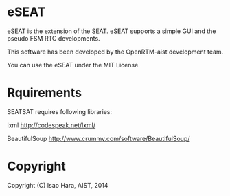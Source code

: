 eSEAT
=====

eSEAT is the extension of the SEAT. eSEAT supports a simple GUI and the pseudo FSM  RTC developments.

This software has been developed by the OpenRTM-aist development team.

You can use the eSEAT under the MIT License.

Rquirements
============
SEATSAT requires following libraries:

lxml
  http://codespeak.net/lxml/

BeautifulSoup
  http://www.crummy.com/software/BeautifulSoup/
  
  
  
Copyright
==========
Copyright (C) Isao Hara, AIST, 2014
  
